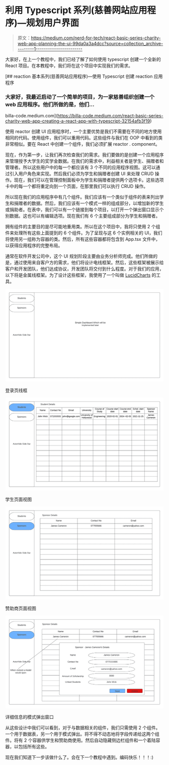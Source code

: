 # 利用 Typescript 系列(慈善网站应用程序)—规划用户界面

> 原文：<https://medium.com/nerd-for-tech/react-basic-series-charity-web-app-planning-the-ui-99da0a3a4dcc?source=collection_archive---------1----------------------->

大家好，在上一个教程中，我们已经了解了如何使用 typescript 创建一个全新的 React 项目。在本教程中，我们将在这个项目中实现我们的需求。

[](https://billa-code.medium.com/react-basic-series-charity-web-app-creating-a-react-app-with-typescript-32154afb3f19) [## reaction 基本系列(慈善网站应用程序)—使用 Typescript 创建 reaction 应用程序

### 大家好，我最近启动了一个简单的项目，为一家慈善组织创建一个 web 应用程序。他们所做的是，他们…

billa-code.medium.com](https://billa-code.medium.com/react-basic-series-charity-web-app-creating-a-react-app-with-typescript-32154afb3f19) 

使用 reactor 创建 UI 应用程序时，一个主要优势是我们不需要在不同的地方使用相同的代码。使用组件，我们可以重用代码。这些组件与我们在 OOP 中看到的类非常相似。要在 React 中创建一个组件，我们必须扩展 reactor . component。

现在，作为第一步，让我们再次检查我们的需求。我们要做的是创建一个应用程序来管理授予大学生的奖学金数据。在我们的需求中，利益相关者是学生、捐赠者和管理者。所以这些用户中的每一个都应该有 3 个不同的应用程序视图。这可以通过引入用户角色来实现。然后我们必须为学生和捐赠者创建 UI 来处理 CRUD 操作。现在，我们可以在管理控制面板中为学生和捐赠者提供两个选项卡。这些选项卡中的每一个都将重定向到一个页面，在那里我们可以执行 CRUD 操作。

所以现在我们的应用程序中有几个组件。我们应该有一个类似于组件的表来列出学生和捐赠者的数据。然后，我们应该有一个模式一样的组成部分，以增加新的学生或捐助者。在表中，我们可以有一个链接到每个项目，以打开一个弹出窗口显示个别数据。这也可以有编辑选项。现在我们有 6 个主要组成部分为学生和捐赠者。

拥有组件的主要目的是尽可能地重用类。所以在这个项目中，我将只使用 2 个组件来处理所有这些上面提到的 6 个组件。为了呈现与这 6 个实例相关的 UI，我们将使用另一组称为容器的类。然后，所有这些容器都将包含到 App.tsx 文件中，以获得应用程序的完整布局。

通常在软件开发公司中，这个 UI 规划阶段主要由业务分析师完成。他们所做的是，通过使用来自客户方的需求，他们将设计电线框架。然后，这些框架被展示给客户和开发团队，他们达成协议，开发团队将交付到什么程度。对于我们的应用，以下将是金属线框架。为了设计这些框架，我使用了一个叫做 [LucidCharts](https://www.lucidchart.com/pages/) 的工具。

![](img/4cb5132fbe353bc81959b54579dbf86e.png)

登录页线框

![](img/c1403d8de4063b0159a830ddc086a914.png)

学生页面视图

![](img/c76d987be03bc1f70bf1eccd72cc1160.png)

赞助商页面视图

![](img/377205c9e6783748dcc9e9a0a2d869a4.png)

详细信息的模式弹出窗口

从这些设计中我们可以看到，对于与数据相关的组件，我们只需使用 2 个组件。一个用于数据表，另一个用于模式弹出。将不得不动态地将字段传递给这两个组件。将有 2 个容器供学生和赞助商使用。然后自动隐藏侧边栏组件和一个着陆容器，以包括所有这些。

现在我们知道下一步该做什么了。会在下一个教程中遇到。编码快乐！！！:)